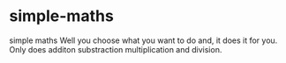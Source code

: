 # simple-maths
simple maths
Well you choose what you want to do and, it does it for you.
Only does additon substraction multiplication and division.
